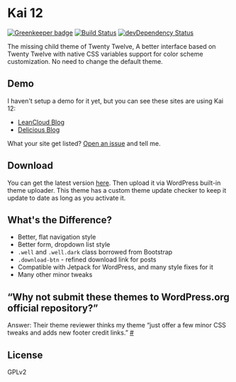 # Kai 12
[![Greenkeeper badge](https://badges.greenkeeper.io/sparanoid/kai-12.svg)](https://greenkeeper.io/)
[![Build Status](https://travis-ci.org/sparanoid/kai-12.svg)](https://travis-ci.org/sparanoid/kai-12)
[![devDependency Status](https://david-dm.org/sparanoid/kai-12/dev-status.svg)](https://david-dm.org/sparanoid/kai-12#info=devDependencies)

The missing child theme of Twenty Twelve, A better interface based on Twenty Twelve with native CSS variables support for color scheme customization. No need to change the default theme.

## Demo

I haven't setup a demo for it yet, but you can see these sites are using Kai 12:

- [LeanCloud Blog](http://blog.leancloud.cn/)
- [Delicious Blog](http://blog.delicious.com/)

What your site get listed? [Open an issue](https://github.com/sparanoid/kai-12/issues) and tell me.

## Download

You can get the latest version [here][dl]. Then upload it via WordPress built-in theme uploader. This theme has a custom theme update checker to keep it update to date as long as you activate it.

## What's the Difference?

- Better, flat navigation style
- Better form, dropdown list style
- `.well` and `.well.dark` class borrowed from Bootstrap
- `.download-btn` - refined download link for posts
- Compatible with Jetpack for WordPress, and many style fixes for it
- Many other minor tweaks

## “Why not submit these themes to WordPress.org official repository?”

Answer: Their theme reviewer thinks my theme “just offer a few minor CSS tweaks and adds new footer credit links.” [#](http://themes.trac.wordpress.org/ticket/10728)

## License

GPLv2

[dl]: https://rsrc.sparanoid.com/download/kai-12.zip
